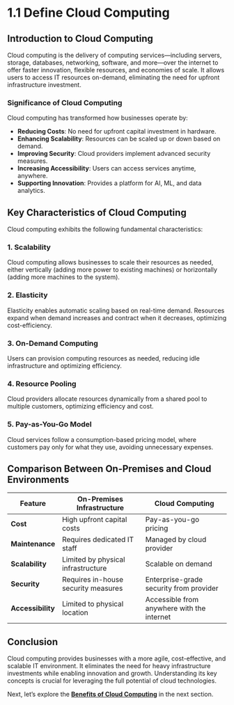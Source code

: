 # 1.1 Define Cloud Computing

## **Introduction to Cloud Computing**
Cloud computing is the delivery of computing services—including servers, storage, databases, networking, software, and more—over the internet to offer faster innovation, flexible resources, and economies of scale. It allows users to access IT resources on-demand, eliminating the need for upfront infrastructure investment.

### **Significance of Cloud Computing**
Cloud computing has transformed how businesses operate by:
- **Reducing Costs**: No need for upfront capital investment in hardware.
- **Enhancing Scalability**: Resources can be scaled up or down based on demand.
- **Improving Security**: Cloud providers implement advanced security measures.
- **Increasing Accessibility**: Users can access services anytime, anywhere.
- **Supporting Innovation**: Provides a platform for AI, ML, and data analytics.

## **Key Characteristics of Cloud Computing**
Cloud computing exhibits the following fundamental characteristics:

### **1. Scalability**
Cloud computing allows businesses to scale their resources as needed, either vertically (adding more power to existing machines) or horizontally (adding more machines to the system).

### **2. Elasticity**
Elasticity enables automatic scaling based on real-time demand. Resources expand when demand increases and contract when it decreases, optimizing cost-efficiency.

### **3. On-Demand Computing**
Users can provision computing resources as needed, reducing idle infrastructure and optimizing efficiency.

### **4. Resource Pooling**
Cloud providers allocate resources dynamically from a shared pool to multiple customers, optimizing efficiency and cost.

### **5. Pay-as-You-Go Model**
Cloud services follow a consumption-based pricing model, where customers pay only for what they use, avoiding unnecessary expenses.

## **Comparison Between On-Premises and Cloud Environments**
| Feature           | On-Premises Infrastructure | Cloud Computing |
|------------------|---------------------------|-----------------|
| **Cost**        | High upfront capital costs | Pay-as-you-go pricing |
| **Maintenance** | Requires dedicated IT staff | Managed by cloud provider |
| **Scalability** | Limited by physical infrastructure | Scalable on demand |
| **Security**    | Requires in-house security measures | Enterprise-grade security from provider |
| **Accessibility** | Limited to physical location | Accessible from anywhere with the internet |

## **Conclusion**
Cloud computing provides businesses with a more agile, cost-effective, and scalable IT environment. It eliminates the need for heavy infrastructure investments while enabling innovation and growth. Understanding its key concepts is crucial for leveraging the full potential of cloud technologies.

Next, let’s explore the **[Benefits of Cloud Computing](https://github.com/solutions-for-realvalue/Cloud-Specialist-Journey/blob/main/AZ-900-Fundamentals/1-Describe-Cloud-Computing/1.2-Benefits-of-Cloud.md)** in the next section.